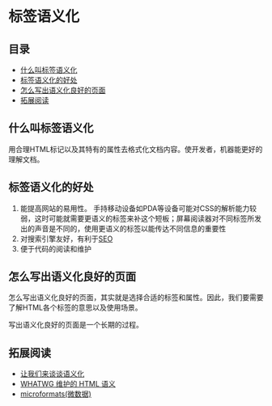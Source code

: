 # 标签语义化
## 目录
* [什么叫标签语义化](#define)
* [标签语义化的好处](#advantage)
* [怎么写出语义化良好的页面](#how)
* [拓展阅读](#reading)

## <a name="#define">什么叫标签语义化</a>
用合理HTML标记以及其特有的属性去格式化文档内容。使开发者，机器能更好的理解文档。

## <a name="#advantage">标签语义化的好处</a>
1. 能提高网站的易用性。 手持移动设备如PDA等设备可能对CSS的解析能力较弱，这时可能就需要更语义的标签来补这个短板；屏幕阅读器对不同标签所发出的声音是不同的，使用更语义的标签以能传达不同信息的重要性
1. 对搜索引擎友好，有利于[SEO](http://baike.baidu.com/view/1047.htm)
1. 便于代码的阅读和维护

## <a name="#how">怎么写出语义化良好的页面</a>
怎么写出语义化良好的页面，其实就是选择合适的标签和属性。因此，我们要需要了解HTML各个标签的意思以及使用场景。    

写出语义化良好的页面是一个长期的过程。

## <a name="#reading">拓展阅读</a>
* [让我们来谈谈语义化](http://html5doctor.com/lets-talk-about-semantics/)
* [WHATWG 维护的 HTML 语义](https://html.spec.whatwg.org/multipage/semantics.html)
* [microformats(微数据)](http://microformats.org/)
